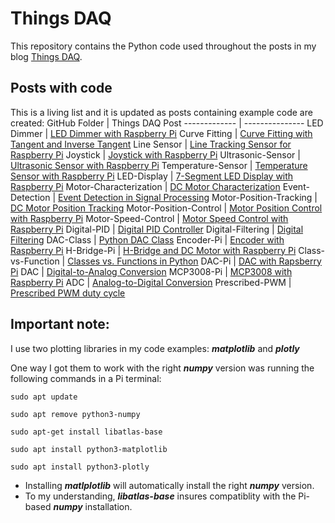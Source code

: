# Things DAQ

This repository contains the Python code used throughout the posts in my blog
[Things DAQ](https://thingsdaq.org/).

## Posts with code
This is a living list and it is updated as posts containing example code are created:
GitHub Folder | Things DAQ Post
------------- | ---------------
LED Dimmer | [LED Dimmer with Raspberry Pi](https://thingsdaq.org/2023/01/16/led-dimmer-with-raspberry-pi/)
Curve Fitting | [Curve Fitting with Tangent and Inverse Tangent](https://thingsdaq.org/2022/12/29/curve-fitting-with-tangent-and-inverse-tangent/)
Line Sensor | [Line Tracking Sensor for Raspberry Pi](https://thingsdaq.org/2022/12/24/line-tracking-sensor-for-raspberry-pi/)
Joystick | [Joystick with Raspberry Pi](https://thingsdaq.org/2022/11/24/joystick-with-raspberry-pi/)
Ultrasonic-Sensor | [Ultrasonic Sensor with Raspberry Pi](https://thingsdaq.org/2022/11/04/ultrasonic-sensor-with-raspberry-pi/)
Temperature-Sensor | [Temperature Sensor with Raspberry Pi](https://thingsdaq.org/2022/10/15/temperature-sensor-with-raspberry-pi/)
LED-Display | [7-Segment LED Display with Raspberry Pi](https://thingsdaq.org/2022/10/02/7-segment-led-display-with-raspberry-pi/)
Motor-Characterization | [DC Motor Characterization](https://thingsdaq.org/2022/07/05/dc-motor-characterization-1-of-2/)
Event-Detection | [Event Detection in Signal Processing](https://thingsdaq.org/2022/06/21/event-detection-in-signal-processing/)
Motor-Position-Tracking | [DC Motor Position Tracking](https://thingsdaq.org/2022/06/02/dc-motor-position-tracking/)
Motor-Position-Control | [Motor Position Control with Raspberry Pi](https://thingsdaq.org/2022/05/15/motor-position-control-with-raspberry-pi/)
Motor-Speed-Control | [Motor Speed Control with Raspberry Pi](https://thingsdaq.org/2022/04/17/motor-speed-control-with-raspberry-pi/)
Digital-PID | [Digital PID Controller](https://thingsdaq.org/2022/04/07/digital-pid-controller/)
Digital-Filtering | [Digital Filtering](https://thingsdaq.org/2022/03/23/digital-filtering/)
DAC-Class | [Python DAC Class](https://thingsdaq.org/2022/03/17/python-dac-class/)
Encoder-Pi | [Encoder with Raspberry Pi](https://thingsdaq.org/2022/03/09/encoder-with-raspberry-pi/)
H-Bridge-Pi | [H-Bridge and DC Motor with Raspberry Pi](https://thingsdaq.org/2022/03/01/h-bridge-and-dc-motor-with-raspberry-pi/)
Class-vs-Function | [Classes vs. Functions in Python](https://thingsdaq.org/2022/02/23/classes-vs-functions-in-python/)
DAC-Pi | [DAC with Rapsberry Pi](https://thingsdaq.org/2022/02/08/dac-with-raspberry-pi/)
DAC | [Digital-to-Analog Conversion](https://thingsdaq.org/2022/02/02/digital-to-analog-conversion/)
MCP3008-Pi | [MCP3008 with Raspberry Pi](https://thingsdaq.org/2022/01/24/mcp3008-with-raspberry-pi/)
ADC | [Analog-to-Digital Conversion](https://thingsdaq.org/2022/01/17/analog-to-digital-conversion/)
Prescribed-PWM | [Prescribed PWM duty cycle](https://thingsdaq.org/2022/01/02/prescribed-pwm-duty-cycle/)


## Important note:
I use two plotting libraries in my code examples: ***matplotlib*** and ***plotly***

One way I got them to work with the right ***numpy*** version was running the following
commands in a Pi terminal:

```
sudo apt update
```
```
sudo apt remove python3-numpy
```
```
sudo apt-get install libatlas-base
```
```
sudo apt install python3-matplotlib
```
```
sudo apt install python3-plotly
```

- Installing ***matlplotlib*** will automatically install the right ***numpy*** version.
- To my understanding, ***libatlas-base*** insures compatiblity with the Pi-based ***numpy*** installation.
